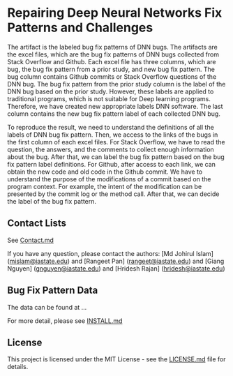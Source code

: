 # Repairing Deep Neural Networks Fix Patterns and Challenges
The artifact is the labeled bug fix patterns of DNN bugs. The artifacts are the excel files, which are the bug fix patterns of DNN bugs collected from Stack Overflow and Github. Each excel file has three columns, which are bug, the bug fix pattern from a prior study, and new bug fix pattern. The bug column contains Github commits or Stack Overflow questions of the DNN bug. The bug fix pattern from the prior study column is the label of the DNN bug based on the prior study. However, these labels are applied to traditional programs, which is not suitable for Deep learning programs. Therefore, we have created new appropriate labels DNN software. The last column contains the new bug fix pattern label of each collected DNN bug.

To reproduce the result, we need to understand the definitions of all the labels of DNN bug fix pattern. Then, we access to the links of the bugs in the first column of each excel files. For Stack Overflow, we have to read the question, the answers, and the comments to collect enough information about the bug. After that, we can label the bug fix pattern based on the bug fix pattern label definitions. For Github, after access to each link, we can obtain the new code and old code in the Github commit. We have to understand the purpose of the modifications of a commit based on the program context. For example, the intent of the modification can be presented by the commit log or the method call. After that, we can decide the label of the bug fix pattern.

## Contact Lists
See [Contact.md](./CONTACT.md)

If you have any question, please contact the authors: [Md Johirul Islam] (mislam@iastate.edu) and [Rangeet Pan] (rangeet@iastate.edu) and [Giang Nguyen] (gnguyen@iastate.edu) and [Hridesh Rajan] (hridesh@iastate.edu)


## Bug Fix Pattern Data
The data can be found at ...

For more detail, please see [INSTALL.md](./INSTALL.md)

## License
This project is licensed under the MIT License - see the [LICENSE.md](./LICENSE.md) file for details.
